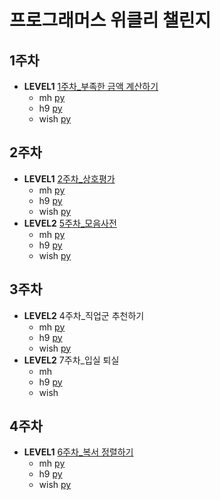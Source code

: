 # 프로그래머스 위클리 챌린지

## 1주차

- **LEVEL1** [1주차\_부족한 금액 계산하기](https://programmers.co.kr/learn/courses/30/lessons/82612)
  - mh [py](./mh/1주차_부족한%20금액%20계산하기.py)
  - h9 [py](./h9/1주차_부족한%20금액%20계산하기.py)
  - wish [py](./wish/1주차_부족한%20금액%20계산하기.py)

## 2주차

- **LEVEL1** [2주차\_상호평가](https://programmers.co.kr/learn/courses/30/lessons/83201)
  - mh [py](./mh/2주차_상호평가.py)
  - h9 [py](./h9/2주차_상호%20평가.py)
  - wish [py](./wish/2주차_상호평가.py)
- **LEVEL2** [5주차\_모음사전](https://programmers.co.kr/learn/courses/30/lessons/84512)
  - mh [py](./mh/5주차_모음사전.py)
  - h9 [py](./h9/5주차_모음%20사전.py)
  - wish [py](./wish/5주차_모음%20사전.py)

## 3주차

- **LEVEL2** 4주차\_직업군 추천하기
  - mh [py](./mh/2주차_상호평가.py)
  - h9 [py](./h9/2주차_상호평가.py)
  - wish [py](./wish/4주차_직업군%20추천하기.py)
- **LEVEL2** 7주차\_입실 퇴실
  - mh
  - h9 [py](./h9/7주차_입실%20.py)
  - wish
## 4주차

- **LEVEL1** [6주차\_복서 정렬하기](https://programmers.co.kr/learn/courses/30/lessons/85002)
  - mh [py](./mh/6주차_복서%20정렬하기.py)
  - h9 [py](./h9/6주차_복서_정렬하기.py)
  - wish [py](./wish/6주차_복서%20정렬하기.py)
